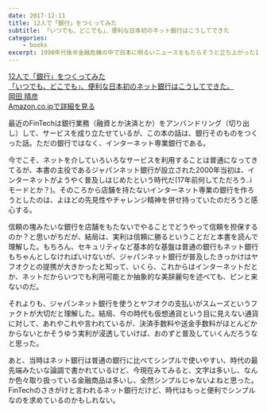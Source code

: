 ```yaml
---
date: 2017-12-11
title: 12人で「銀行」をつくってみた
subtitle: 「いつでも、どこでも」、便利な日本初のネット銀行はこうしてできた
categories: 
    - books
excerpt: 1990年代後半金融危機の中で日本に明るいニュースをもたらそうと立ち上がった12人の銀行員たちがいた。課されたミッションは国内初のネット専業銀行を設立すること。
---
```


<div class="__media"><a href="https://www.amazon.co.jp/dp/4478083967/?tag=warikiru-22" target="_blank" rel="noopener">
<img src="https://images-na.ssl-images-amazon.com/images/I/51thPCz47qL._SX344_BO1,204,203,200_.jpg" alt="" class="__media__image">
<div class="__media__body">
    <div>12人で「銀行」をつくってみた<br>「いつでも、どこでも」、便利な日本初のネット銀行はこうしてできた。</div>
    <div class="__media__text">岡田 晴彦</div>
    <div>Amazon.co.jpで詳細を見る</div>
</div>
</a></div>

最近のFinTechは銀行業務（融資とか決済とか）をアンバンドリング（切り出し）して、サービスを成り立たせているが、この本の話は、銀行そのものをつくった話。ただの銀行ではなく、インターネット専業銀行である。

今でこそ、ネットを介していろいろなサービスを利用することは普通になってきてるが、本書の主役であるジャパンネット銀行が設立された2000年当初は、インターネットがようやく普及しはじめたという時代だ(17年前何してただろう..iモードとか？)。そのころから店舗を持たないインターネット専業の銀行を作ろうとしたのは、よほどの先見性やチャレンジ精神を併せ持っていたのだろうと感心する。

信頼の塊みたいな銀行を店舗をもたないでやることでどうやって信頼を担保するのか？と思いがちだが、結局は、実利は信頼に勝るということだと本書を読んで理解した。もちろん、セキュリティなど基本的な基盤は普通の銀行もネット銀行もちゃんとしなければいけないが、ジャパンネット銀行が普及したきっかけはヤフオクとの提携が大きかったと知って、いくら、これからはインターネットだとか、ネットだからいつでも利用可能とか抽象的な美辞麗句を述べても、ピンと来ないのだ。

それよりも、ジャパンネット銀行を使うとヤフオクの支払いがスムーズというファクトが大切だと理解した。結局、今の時代も仮想通貨という目に見えない通貨に対して、あれやこれや言われているが、決済手数料や送金手数料がほとんどかからないとかそうゆう実利が浸透していけば、おのずと普及していくんだろうなと思った。

あと、当時はネット銀行は普通の銀行に比べてシンプルで使いやすい、時代の最先端みたいな論調で書かれているけど、今現在みてみると、文字は多いし、なんか色々取り扱っている金融商品は多いし、全然シンプルじゃないよねと思った。FinTechのさきがけと言われるネット銀行だけど、時代はもっと便利でシンプルなのを求めているのかもしれない。
